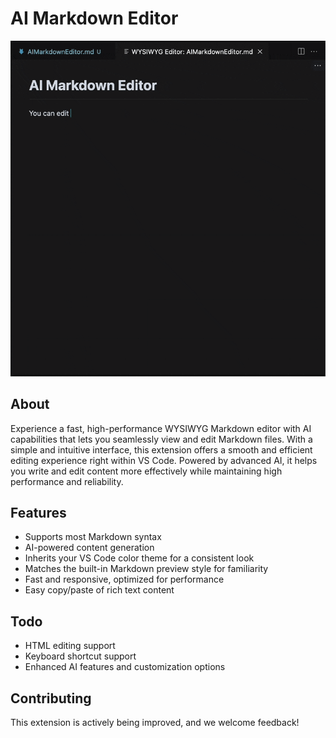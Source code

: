 # AI Markdown Editor

![Demo](https://github.com/EffYouApp/ai-markdown-vscode/blob/main/media/aimarkdown.gif?raw=true)

## About

Experience a fast, high-performance WYSIWYG Markdown editor with AI capabilities that lets you seamlessly view and edit Markdown files. With a simple and intuitive interface, this extension offers a smooth and efficient editing experience right within VS Code. Powered by advanced AI, it helps you write and edit content more effectively while maintaining high performance and reliability.

## Features

- Supports most Markdown syntax
- AI-powered content generation
- Inherits your VS Code color theme for a consistent look
- Matches the built-in Markdown preview style for familiarity
- Fast and responsive, optimized for performance
- Easy copy/paste of rich text content

## Todo

- HTML editing support
- Keyboard shortcut support
- Enhanced AI features and customization options

## Contributing

This extension is actively being improved, and we welcome feedback!